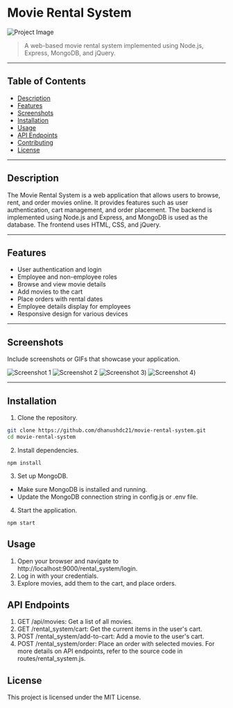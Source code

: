 # Movie Rental System

![Project Image]([url_to_project_image](https://raw.githubusercontent.com/dhanushdc21/Movie_Rental_Service/main/images/Screenshot%202024-01-06%20012956.png))

> A web-based movie rental system implemented using Node.js, Express, MongoDB, and jQuery.

---

## Table of Contents

- [Description](#description)
- [Features](#features)
- [Screenshots](#screenshots)
- [Installation](#installation)
- [Usage](#usage)
- [API Endpoints](#api-endpoints)
- [Contributing](#contributing)
- [License](#license)

---

## Description

The Movie Rental System is a web application that allows users to browse, rent, and order movies online. It provides features such as user authentication, cart management, and order placement. The backend is implemented using Node.js and Express, and MongoDB is used as the database. The frontend uses HTML, CSS, and jQuery.

---

## Features

- User authentication and login
- Employee and non-employee roles
- Browse and view movie details
- Add movies to the cart
- Place orders with rental dates
- Employee details display for employees
- Responsive design for various devices

---

## Screenshots

Include screenshots or GIFs that showcase your application.

![Screenshot 1]([url_to_screenshot1](https://raw.githubusercontent.com/dhanushdc21/Movie_Rental_Service/main/images/Screenshot%202024-01-06%20012956.png))
![Screenshot 2]([url_to_screenshot2](https://raw.githubusercontent.com/dhanushdc21/Movie_Rental_Service/main/images/Screenshot%202024-01-06%20013014.png))
![Screenshot 3]([https://raw.githubusercontent.com/dhanushdc21/Movie_Rental_Service/main/images/Screenshot%202024-01-06%20013030.png))
![Screenshot 4]([https://raw.githubusercontent.com/dhanushdc21/Movie_Rental_Service/main/images/Screenshot%202024-01-06%20013043.png))


---

## Installation

1. Clone the repository.

```bash
git clone https://github.com/dhanushdc21/movie-rental-system.git
cd movie-rental-system
```
2. Install dependencies.
```
npm install
```
3. Set up MongoDB.
- Make sure MongoDB is installed and running.
- Update the MongoDB connection string in config.js or .env file.

4. Start the application.
```
npm start
```

## Usage

1. Open your browser and navigate to http://localhost:9000/rental_system/login.
2. Log in with your credentials.
3. Explore movies, add them to the cart, and place orders.

## API Endpoints

1. GET /api/movies: Get a list of all movies.
2. GET /rental_system/cart: Get the current items in the user's cart.
3. POST /rental_system/add-to-cart: Add a movie to the user's cart.
4. POST /rental_system/order: Place an order with selected movies.
 For more details on API endpoints, refer to the source code in routes/rental_system.js.

## License

This project is licensed under the MIT License.
